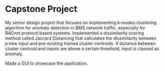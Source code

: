 # Capstone Project

My senior design project that focuses on implementing k-modes clustering algorithm for anomaly detection in BMS network traffic, especially for BACnet protocol based systems. Implemented a dissimilarity scoring method called Jaccard Distancing that calculates the dissimilarity between a new input and pre-existing trained cluster centroids. If distance between cluster centroid and inputs are above a certain threshold, input is classed as anomaly. 

Made a GUI to showcase the application.


